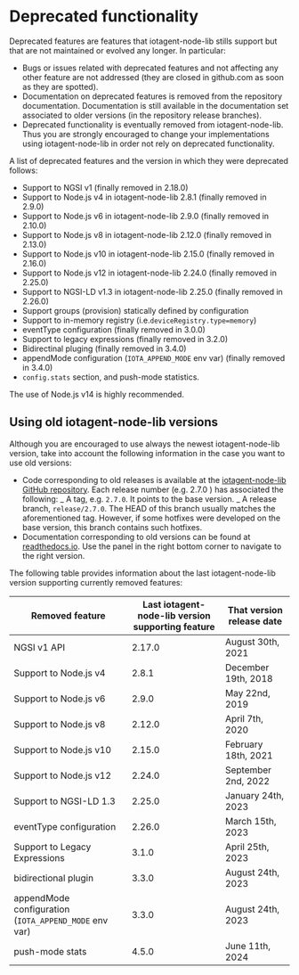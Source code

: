 # Deprecated functionality

Deprecated features are features that iotagent-node-lib stills support but that are not maintained or evolved any
longer. In particular:

-   Bugs or issues related with deprecated features and not affecting any other feature are not addressed (they are
    closed in github.com as soon as they are spotted).
-   Documentation on deprecated features is removed from the repository documentation. Documentation is still available
    in the documentation set associated to older versions (in the repository release branches).
-   Deprecated functionality is eventually removed from iotagent-node-lib. Thus you are strongly encouraged to change
    your implementations using iotagent-node-lib in order not rely on deprecated functionality.

A list of deprecated features and the version in which they were deprecated follows:

-   Support to NGSI v1 (finally removed in 2.18.0)
-   Support to Node.js v4 in iotagent-node-lib 2.8.1 (finally removed in 2.9.0)
-   Support to Node.js v6 in iotagent-node-lib 2.9.0 (finally removed in 2.10.0)
-   Support to Node.js v8 in iotagent-node-lib 2.12.0 (finally removed in 2.13.0)
-   Support to Node.js v10 in iotagent-node-lib 2.15.0 (finally removed in 2.16.0)
-   Support to Node.js v12 in iotagent-node-lib 2.24.0 (finally removed in 2.25.0)
-   Support to NGSI-LD v1.3 in iotagent-node-lib 2.25.0 (finally removed in 2.26.0)
-   Support groups (provision) statically defined by configuration
-   Support to in-memory registry (i.e.`deviceRegistry.type=memory`)
-   eventType configuration (finally removed in 3.0.0)
-   Support to legacy expressions (finally removed in 3.2.0)
-   Bidirectinal pluging (finally removed in 3.4.0)
-   appendMode configuration (`IOTA_APPEND_MODE` env var) (finally removed in 3.4.0)
-   `config.stats` section, and push-mode statistics.

The use of Node.js v14 is highly recommended.

## Using old iotagent-node-lib versions

Although you are encouraged to use always the newest iotagent-node-lib version, take into account the following
information in the case you want to use old versions:

-   Code corresponding to old releases is available at the
    [iotagent-node-lib GitHub repository](https://github.com/telefonicaid/iotagent-node-lib). Each release number (e.g.
    2.7.0 ) has associated the following: _ A tag, e.g. `2.7.0`. It points to the base version. _ A release branch,
    `release/2.7.0`. The HEAD of this branch usually matches the aforementioned tag. However, if some hotfixes were
    developed on the base version, this branch contains such hotfixes.
-   Documentation corresponding to old versions can be found at
    [readthedocs.io](https://iotagent-node-lib.readthedocs.io). Use the panel in the right bottom corner to navigate to
    the right version.

The following table provides information about the last iotagent-node-lib version supporting currently removed features:

| **Removed feature**                                   | **Last iotagent-node-lib version supporting feature** | **That version release date** |
| ----------------------------------------------------- | ----------------------------------------------------- | ----------------------------- |
| NGSI v1 API                                           | 2.17.0                                                | August 30th, 2021             |
| Support to Node.js v4                                 | 2.8.1                                                 | December 19th, 2018           |
| Support to Node.js v6                                 | 2.9.0                                                 | May 22nd, 2019                |
| Support to Node.js v8                                 | 2.12.0                                                | April 7th, 2020               |
| Support to Node.js v10                                | 2.15.0                                                | February 18th, 2021           |
| Support to Node.js v12                                | 2.24.0                                                | September 2nd, 2022           |
| Support to NGSI-LD 1.3                                | 2.25.0                                                | January 24th, 2023            |
| eventType configuration                               | 2.26.0                                                | March 15th, 2023              |
| Support to Legacy Expressions                         | 3.1.0                                                 | April 25th, 2023              |
| bidirectional plugin                                  | 3.3.0                                                 | August 24th, 2023             |
| appendMode configuration (`IOTA_APPEND_MODE` env var) | 3.3.0                                                 | August 24th, 2023             |
| push-mode stats                                       | 4.5.0                                                 | June 11th, 2024               |

